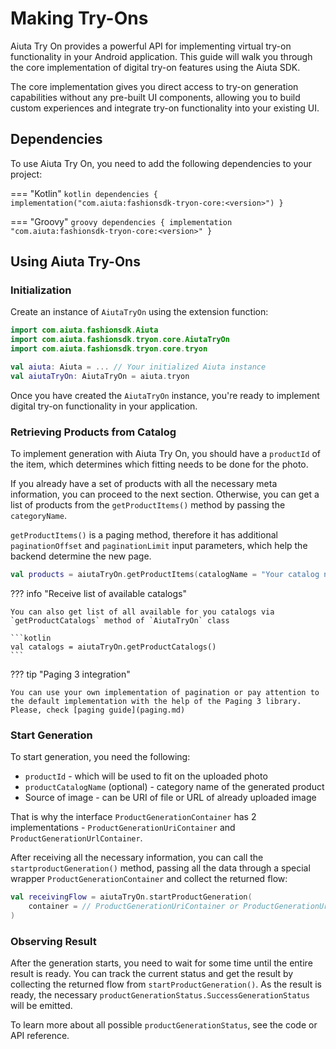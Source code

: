 # Making Try-Ons

Aiuta Try On provides a powerful API for implementing virtual try-on functionality in your Android application. This guide will walk you through the core implementation of digital try-on features using the Aiuta SDK.

The core implementation gives you direct access to try-on generation capabilities without any pre-built UI components, allowing you to build custom experiences and integrate try-on functionality into your existing UI.


## Dependencies

To use Aiuta Try On, you need to add the following dependencies to your project:

=== "Kotlin"
    ```kotlin
    dependencies {
        implementation("com.aiuta:fashionsdk-tryon-core:<version>")
    }
    ```

=== "Groovy"
    ```groovy
    dependencies {
        implementation "com.aiuta:fashionsdk-tryon-core:<version>"
    }
    ```


## Using Aiuta Try-Ons


### Initialization

Create an instance of `AiutaTryOn` using the extension function:

```kotlin
import com.aiuta.fashionsdk.Aiuta
import com.aiuta.fashionsdk.tryon.core.AiutaTryOn
import com.aiuta.fashionsdk.tryon.core.tryon

val aiuta: Aiuta = ... // Your initialized Aiuta instance
val aiutaTryOn: AiutaTryOn = aiuta.tryon
```

Once you have created the `AiutaTryOn` instance, you're ready to implement digital try-on functionality in your application.


### Retrieving Products from Catalog

To implement generation with Aiuta Try On, you should have a `productId` of the item, which determines which fitting needs to be done for the photo.

If you already have a set of products with all the necessary meta information, you can proceed to the next section. Otherwise, you can get a list of products from the `getProductItems()` method by passing the `categoryName`.

`getProductItems()` is a paging method, therefore it has additional `paginationOffset` and `paginationLimit` input parameters, which help the backend determine the new page.

```kotlin
val products = aiutaTryOn.getProductItems(catalogName = "Your catalog name")
```

??? info "Receive list of available catalogs"

    You can also get list of all available for you catalogs via `getProductCatalogs` method of `AiutaTryOn` class

    ```kotlin
    val catalogs = aiutaTryOn.getProductCatalogs()
    ```

??? tip "Paging 3 integration"
    
    You can use your own implementation of pagination or pay attention to the default implementation with the help of the Paging 3 library. Please, check [paging guide](paging.md)


### Start Generation

To start generation, you need the following:

* `productId` - which will be used to fit on the uploaded photo
* `productCatalogName` (optional) - category name of the generated product
* Source of image - can be URI of file or URL of already uploaded image

That is why the interface `ProductGenerationContainer` has 2 implementations - `ProductGenerationUriContainer` and `ProductGenerationUrlContainer`.

After receiving all the necessary information, you can call the `startproductGeneration()` method, passing all the data through a special wrapper `ProductGenerationContainer` and collect the returned flow:

```kotlin
val receivingFlow = aiutaTryOn.startProductGeneration(
    container = // ProductGenerationUriContainer or ProductGenerationUrlContainer
)
```


### Observing Result

After the generation starts, you need to wait for some time until the entire result is ready. You can track the current status and get the result by collecting the returned flow from `startProductGeneration()`. As the result is ready, the necessary `productGenerationStatus.SuccessGenerationStatus` will be emitted.

To learn more about all possible `productGenerationStatus`, see the code or API reference.

